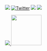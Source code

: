 <a href="#"><img src="https://user-images.githubusercontent.com/32041993/215249744-41454ad2-e8fc-47c0-b21b-9454f6405cf5.png" /></a>
[![Twitter](https://img.shields.io/twitter/url/https/twitter.com/suziebytes.svg?style=social&label=Follow%20%40suziebytes)](https://twitter.com/suziebytes)
![](https://komarev.com/ghpvc/?username=suziebytes)
<a href="#"><img src="https://user-images.githubusercontent.com/32041993/215250163-c60eb488-f54b-44a3-888f-93986033d199.png" /></a>

<a href="https://apps.apple.com/us/app/easy-to-learn-baby-flash-cards/id1665406903">
  <img src="https://user-images.githubusercontent.com/32041993/215249778-a973adb4-621a-4af4-8ec4-adde61cf75ea.png" />
</a>

<a href="https://apps.apple.com/us/app/squat-tracker/id6446610617">
  <img src="https://github.com/suziebytes/suziebytes/assets/32041993/8c5ff408-7c6b-4326-abbe-51142e3b1557.png" width="100" />
</a>
